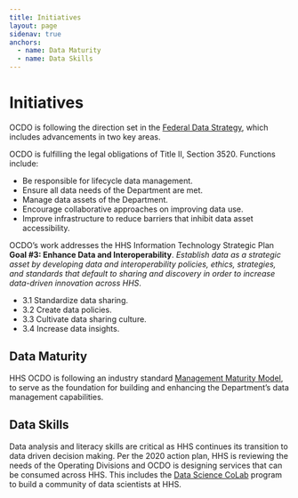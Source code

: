 ```yaml
---
title: Initiatives
layout: page
sidenav: true
anchors:
  - name: Data Maturity
  - name: Data Skills
---
```


# Initiatives

OCDO is following the direction set in the [Federal Data Strategy](https://strategy.data.gov/), which includes advancements in two key areas.

OCDO is fulfilling the legal obligations of Title II, Section 3520. Functions include:
  - Be responsible for lifecycle data management.
  - Ensure all data needs of the Department are met.
  - Manage data assets of the Department.
  - Encourage collaborative approaches on improving data use.
  - Improve infrastructure to reduce barriers that inhibit data asset accessibility. 

OCDO’s work addresses the HHS Information Technology Strategic Plan **Goal #3: Enhance Data and Interoperability**. *Establish data as a strategic asset by developing data and interoperability policies, ethics, strategies, and standards that default to sharing and discovery in order to increase data-driven innovation across HHS*.
  - 3.1 Standardize data sharing.
  - 3.2 Create data policies.
  - 3.3 Cultivate data sharing culture.
  - 3.4 Increase data insights.

## Data Maturity

HHS OCDO is following an industry standard [Management Maturity Model](https://cmmiinstitute.com/data-management-maturity), to serve as the foundation for building and enhancing the Department’s data management capabilities.

## Data Skills

Data analysis and literacy skills are critical as HHS continues its transition to data driven decision making. Per the 2020 action plan, HHS is reviewing the needs of the Operating Divisions and OCDO is designing services that can be consumed across HHS. This includes the [Data Science CoLab](https://www.hhs.gov/cto/initiatives/data-science-colab/index.html) program to build a community of data scientists at HHS.
